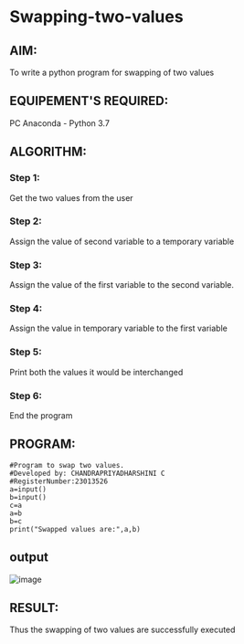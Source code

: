 # Swapping-two-values
## AIM:
To write a python program for swapping of two values
## EQUIPEMENT'S REQUIRED: 
PC
Anaconda - Python 3.7
## ALGORITHM: 
### Step 1:
Get the two values from the user
### Step 2: 
Assign the value of second variable to a temporary variable 
### Step 3: 
Assign the value of the first variable to the second variable.
### Step 4:  
Assign the value in temporary variable to the first variable
### Step 5: 
Print both the values it would be interchanged
### Step 6: 
End the program
## PROGRAM:
```
#Program to swap two values.
#Developed by: CHANDRAPRIYADHARSHINI C
#RegisterNumber:23013526
a=input()
b=input()
c=a
a=b
b=c
print("Swapped values are:",a,b)
```
## output
![image](https://github.com/Bosevennila/Swapping-two-values/assets/144870486/b009e0eb-39fd-4ec5-8ca5-46a73dbcd047)





## RESULT:
Thus the swapping of two values are successfully executed



